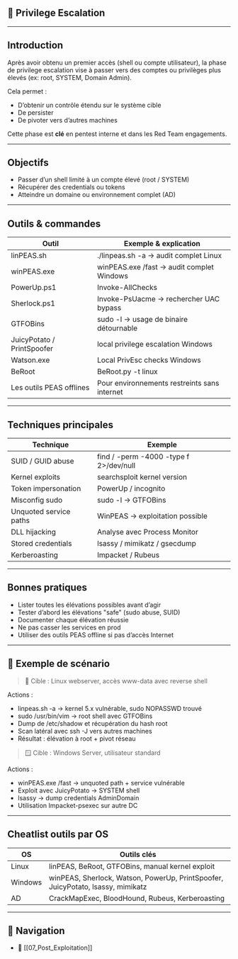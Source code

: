 
## 🚀 Privilege Escalation

---

## Introduction

Après avoir obtenu un premier accès (shell ou compte utilisateur), la phase de <span class="concept">privilege escalation</span> vise à passer vers des comptes ou privilèges plus élevés (ex: root, SYSTEM, Domain Admin).

Cela permet :
- D’obtenir un contrôle étendu sur le système cible
- De persister
- De pivoter vers d’autres machines

Cette phase est **clé** en pentest interne et dans les Red Team engagements.

---

## Objectifs

- <span class="goal">Passer d’un shell limité à un compte élevé (root / SYSTEM)</span>
- <span class="goal">Récupérer des credentials ou tokens</span>
- <span class="goal">Atteindre un domaine ou environnement complet (AD)</span>

---

## Outils & commandes

| Outil | Exemple & explication |
|-------|-----------------------|
| <span class="technology">linPEAS.sh</span> | <span class="example">./linpeas.sh -a</span> → audit complet Linux |
| <span class="technology">winPEAS.exe</span> | <span class="example">winPEAS.exe /fast</span> → audit complet Windows |
| <span class="technology">PowerUp.ps1</span> | <span class="example">Invoke-AllChecks</span> |
| <span class="technology">Sherlock.ps1</span> | <span class="example">Invoke-PsUacme</span> → rechercher UAC bypass |
| <span class="technology">GTFOBins</span> | <span class="example">sudo -l → usage de binaire détournable</span> |
| <span class="technology">JuicyPotato / PrintSpoofer</span> | <span class="example">local privilege escalation Windows</span> |
| <span class="technology">Watson.exe</span> | <span class="example">Local PrivEsc checks Windows</span> |
| <span class="technology">BeRoot</span> | <span class="example">BeRoot.py -t linux</span> |
| <span class="technology">Les outils PEAS offlines</span> | Pour environnements restreints sans internet |

---

## Techniques principales

| Technique | Exemple |
|-----------|---------|
| <span class="concept">SUID / GUID abuse</span> | <span class="technology">find / -perm -4000 -type f 2>/dev/null</span> |
| <span class="concept">Kernel exploits</span> | searchsploit kernel version |
| <span class="concept">Token impersonation</span> | <span class="technology">PowerUp / incognito</span> |
| <span class="concept">Misconfig sudo</span> | <span class="technology">sudo -l → GTFOBins</span> |
| <span class="concept">Unquoted service paths</span> | WinPEAS → exploitation possible |
| <span class="concept">DLL hijacking</span> | Analyse avec Process Monitor |
| <span class="concept">Stored credentials</span> | <span class="technology">lsassy / mimikatz / gsecdump</span> |
| <span class="concept">Kerberoasting</span> | Impacket / Rubeus |

---

## Bonnes pratiques

- <span class="best-practice">Lister toutes les élévations possibles avant d’agir</span>
- <span class="best-practice">Tester d’abord les élévations "safe"</span> (sudo abuse, SUID)
- <span class="best-practice">Documenter chaque élévation réussie</span>
- <span class="mitigation">Ne pas casser les services en prod</span>
- <span class="best-practice">Utiliser des outils PEAS offline si pas d’accès Internet</span>

---

## 🎯 Exemple de scénario

> <span class="note">🚀 Cible :</span> Linux webserver, accès www-data avec reverse shell

Actions :
- <span class="technology">linpeas.sh -a</span> → kernel 5.x vulnérable, sudo NOPASSWD trouvé
- <span class="technology">sudo /usr/bin/vim</span> → root shell avec GTFOBins
- Dump de /etc/shadow et récupération du hash root
- Scan latéral avec <span class="technology">ssh -J</span> vers autres machines
- Résultat : élévation à root + pivot réseau

> <span class="note">🪟 Cible :</span> Windows Server, utilisateur standard

Actions :
- <span class="technology">winPEAS.exe /fast</span> → unquoted path + service vulnérable
- Exploit avec <span class="technology">JuicyPotato</span> → SYSTEM shell
- <span class="technology">lsassy</span> → dump credentials AdminDomain
- Utilisation Impacket-psexec sur autre DC

---

## Cheatlist outils par OS

| OS | Outils clés |
|----|-------------|
| Linux | linPEAS, BeRoot, GTFOBins, manual kernel exploit |
| Windows | winPEAS, Sherlock, Watson, PowerUp, PrintSpoofer, JuicyPotato, lsassy, mimikatz |
| AD | CrackMapExec, BloodHound, Rubeus, Kerberoasting |

---

## 🚀 Navigation

- 🚀 [[07_Post_Exploitation]]

